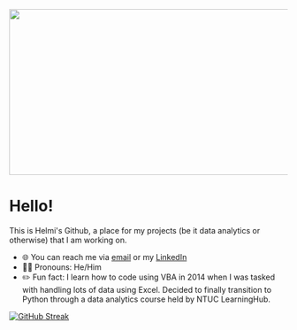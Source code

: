 <div align="center">
  <img src="https://media.giphy.com/media/cnzou4ydGM7GJZ7VTz/giphy.gif" width="600" height="300"/>
</div>

# Hello!

This is Helmi's Github, a place for my projects (be it data analytics or otherwise) that I am working on.

- :globe_with_meridians: You can reach me via [email](helmi.g@hotmail.com) or my [LinkedIn](https://www.linkedin.com/in/helmighani/)
- :man_student: Pronouns: He/Him
- :pencil2: Fun fact: I learn how to code using VBA in 2014 when I was tasked with handling lots of data using Excel. Decided to finally transition to Python through a data analytics course held by NTUC LearningHub.
  
  
[![GitHub Streak](http://github-readme-streak-stats.herokuapp.com?user=HelmiGhani&theme=tokyonight&mode=weekly&type=png)](https://git.io/streak-stats)
